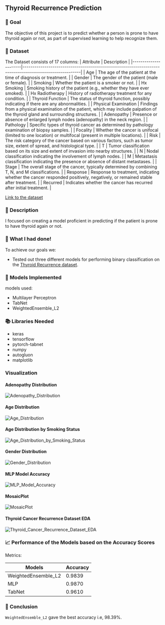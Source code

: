 ## **Thyroid Recurrence Prediction**

### 🎯 **Goal**

The objective of this project is to predict whether a person is prone to have thyroid again or not, as part of supervised learning to help recognize them.

### 🧵 **Dataset**

The Dataset consists of 17 columns:
| Attribute            | Description                                                                                               |
|----------------------|-----------------------------------------------------------------------------------------------------------|
| Age                  | The age of the patient at the time of diagnosis or treatment.                                             |
| Gender               | The gender of the patient (male or female).                                                                |
| Smoking              | Whether the patient is a smoker or not.                                                                   |
| Hx Smoking           | Smoking history of the patient (e.g., whether they have ever smoked).                                      |
| Hx Radiotherapy      | History of radiotherapy treatment for any condition.                                                       |
| Thyroid Function     | The status of thyroid function, possibly indicating if there are any abnormalities.                        |
| Physical Examination | Findings from a physical examination of the patient, which may include palpation of the thyroid gland and surrounding structures. |
| Adenopathy           | Presence or absence of enlarged lymph nodes (adenopathy) in the neck region.                                 |
| Pathology            | Specific types of thyroid cancer as determined by pathology examination of biopsy samples.                   |
| Focality             | Whether the cancer is unifocal (limited to one location) or multifocal (present in multiple locations).     |
| Risk                 | The risk category of the cancer based on various factors, such as tumor size, extent of spread, and histological type. |
| T                    | Tumor classification based on its size and extent of invasion into nearby structures.                        |
| N                    | Nodal classification indicating the involvement of lymph nodes.                                            |
| M                    | Metastasis classification indicating the presence or absence of distant metastases.                         |
| Stage                | The overall stage of the cancer, typically determined by combining T, N, and M classifications.             |
| Response             | Response to treatment, indicating whether the cancer responded positively, negatively, or remained stable after treatment. |
| Recurred             | Indicates whether the cancer has recurred after initial treatment.                                           |

[Link to the dataset](https://www.kaggle.com/datasets/jainaru/thyroid-disease-data/data)


### 🧾 **Description**

I focused on creating a model proficient in predicting if the patient is prone to have thyroid again or not.

### 🧮 **What I had done!**

To achieve our goals we:

- Tested out three different models for performing binary classification on the [Thyroid Recurrence dataset](https://www.kaggle.com/datasets/jainaru/thyroid-disease-data/data).

### 🚀 **Models Implemented**

models used:

- Multilayer Perceptron
- TabNet
- WeightedEnsemble_L2

### 📚 **Libraries Needed**

- keras
- tensorflow
- pytorch-tabnet
- numpy
- autogluon
- matplotlib


### Visualization

#### Adenopathy Distribution
![Adenopathy_Distribution](Images/Adenopathy_Distribution.png)

#### Age Distribution
![Age_Distribution](Images/Age_Distribution.png)

#### Age Distribution by Smoking Status
![Age_Distribution_by_Smoking_Status](Images/Age_Distribution_by_Smoking_Status.png)

#### Gender Distribution
![Gender_Distribution](Images/Gender_Distribution.png)

#### MLP Model Accuracy
![MLP_Model_Accuracy](Images/MLP_Model_Accuracy.png)

#### MosaicPlot
![MosaicPlot](Images/MosaicPlot.png)

#### Thyroid Cancer Recurrence Dataset EDA
![Thyroid_Cancer_Recurrence_Dataset_EDA](Images/Thyroid_Cancer_Recurrence_Dataset_EDA.png)


### 📈 **Performance of the Models based on the Accuracy Scores**

Metrics:

| Models | Accuracy |
|--------|---------------------|
| WeightedEnsemble_L2 | 0.9839 |
| MLP | 0.9870 |
| TabNet | 0.9610  |

### 📢 **Conclusion**

`WeightedEnsemble_L2` gave the best accuracy i.e, 98.39%.

